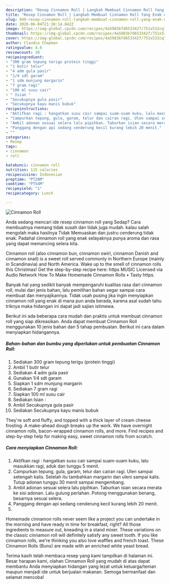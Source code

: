 ```yaml
---
description: "Resep Cinnamon Roll | Langkah Membuat Cinnamon Roll Yang Enak dan Simpel"
title: "Resep Cinnamon Roll | Langkah Membuat Cinnamon Roll Yang Enak dan Simpel"
slug: 949-resep-cinnamon-roll-langkah-membuat-cinnamon-roll-yang-enak-dan-simpel
date: 2020-06-04T21:38:14.842Z
image: https://img-global.cpcdn.com/recipes/4a5983b7d653342f/751x532cq70/cinnamon-roll-foto-resep-utama.jpg
thumbnail: https://img-global.cpcdn.com/recipes/4a5983b7d653342f/751x532cq70/cinnamon-roll-foto-resep-utama.jpg
cover: https://img-global.cpcdn.com/recipes/4a5983b7d653342f/751x532cq70/cinnamon-roll-foto-resep-utama.jpg
author: Claudia Chapman
ratingvalue: 4.6
reviewcount: 10
recipeingredient:
- "300 gram tepung terigu protein tinggi"
- "1 butir telur"
- "4 adm gula pasir"
- "1/4 sdt garam"
- "1 sdm munjung margarin"
- "7 gram ragi"
- "100 ml susu cair"
- " Isian "
- "Secukupnya gula pasir"
- "Secukupnya kayu manis bubuk"
recipeinstructions:
- "Aktifkan ragi : hangatkan susu cair sampai suam-suam kuku, lalu masukkan ragi, aduk dan tunggu 5 menit."
- "Campurkan tepung, gula, garam, telur dan cairan ragi. Ulen sampai setengah kalis. Setelah itu tambahkan margarin dan uleni sampai kalis. Tutup adonan tunggu 30 menit sampai mengembang."
- "Ambil adonan sesuai selera lalu pipihkan. Taburkan isian secara merata ke sisi adonan. Lalu gulung perlahan. Potong menggunakan benang, besarnya sesuai selera."
- "Panggang dengan api sedang cenderung kecil kurang lebih 20 menit."
- ""
categories:
- Resep
tags:
- cinnamon
- roll

katakunci: cinnamon roll 
nutrition: 115 calories
recipecuisine: Indonesian
preptime: "PT28M"
cooktime: "PT54M"
recipeyield: "1"
recipecategory: Lunch

---
```



![Cinnamon Roll](https://img-global.cpcdn.com/recipes/4a5983b7d653342f/751x532cq70/cinnamon-roll-foto-resep-utama.jpg)

Anda sedang mencari ide resep cinnamon roll yang Sedap? Cara membuatnya memang tidak susah dan tidak juga mudah. kalau salah mengolah maka hasilnya Tidak Memuaskan dan justru cenderung tidak enak. Padahal cinnamon roll yang enak selayaknya punya aroma dan rasa yang dapat memancing selera kita.

Cinnamon roll (also cinnamon bun, cinnamon swirl, cinnamon Danish and cinnamon snail) is a sweet roll served commonly in Northern Europe (mainly in Scandinavia) and North America. Wake up to the smell of cinnamon rolls this Christmas! Get the step-by-step recipe here: https MUSIC Licensed via Audio Network How To Make Homemade Cinnamon Rolls • Tasty https.

Banyak hal yang sedikit banyak mempengaruhi kualitas rasa dari cinnamon roll, mulai dari jenis bahan, lalu pemilihan bahan segar sampai cara membuat dan menyajikannya. Tidak usah pusing jika ingin menyiapkan cinnamon roll yang enak di mana pun anda berada, karena asal sudah tahu triknya maka hidangan ini dapat jadi sajian istimewa.


Berikut ini ada beberapa cara mudah dan praktis untuk membuat cinnamon roll yang siap dikreasikan. Anda dapat membuat Cinnamon Roll menggunakan 10 jenis bahan dan 5 tahap pembuatan. Berikut ini cara dalam menyiapkan hidangannya.

<!--inarticleads1-->

##### Bahan-bahan dan bumbu yang diperlukan untuk pembuatan Cinnamon Roll:

1. Sediakan 300 gram tepung terigu (protein tinggi)
1. Ambil 1 butir telur
1. Sediakan 4 adm gula pasir
1. Gunakan 1/4 sdt garam
1. Siapkan 1 sdm munjung margarin
1. Sediakan 7 gram ragi
1. Siapkan 100 ml susu cair
1. Sediakan  Isian :
1. Ambil Secukupnya gula pasir
1. Sediakan Secukupnya kayu manis bubuk


They&#39;re soft and fluffy, and topped with a thick layer of cream cheese frosting. A make-ahead dough breaks up the work. We have overnight cinnamon rolls, bacon-wrapped cinnamon rolls, and more. Find recipes and step-by-step help for making easy, sweet cinnamon rolls from scratch. 

<!--inarticleads2-->

##### Cara menyiapkan Cinnamon Roll:

1. Aktifkan ragi : hangatkan susu cair sampai suam-suam kuku, lalu masukkan ragi, aduk dan tunggu 5 menit.
1. Campurkan tepung, gula, garam, telur dan cairan ragi. Ulen sampai setengah kalis. Setelah itu tambahkan margarin dan uleni sampai kalis. Tutup adonan tunggu 30 menit sampai mengembang.
1. Ambil adonan sesuai selera lalu pipihkan. Taburkan isian secara merata ke sisi adonan. Lalu gulung perlahan. Potong menggunakan benang, besarnya sesuai selera.
1. Panggang dengan api sedang cenderung kecil kurang lebih 20 menit.
1. 


Homemade cinnamon rolls never seem like a project you can undertake in the morning and have ready in time for breakfast, right? All those ingredients to measure out, kneading in a stand mixer. These variations on the classic cinnamon roll will definitely satisfy any sweet tooth. If you like cinnamon rolls, we&#39;re thinking you also love waffles and french toast. These Cinnamon Rolls (Buns) are made with an enriched white yeast bread. 

Terima kasih telah membaca resep yang kami tampilkan di halaman ini. Besar harapan kami, olahan Cinnamon Roll yang mudah di atas dapat membantu Anda menyiapkan hidangan yang lezat untuk keluarga/teman maupun menjadi ide untuk berjualan makanan. Semoga bermanfaat dan selamat mencoba!
